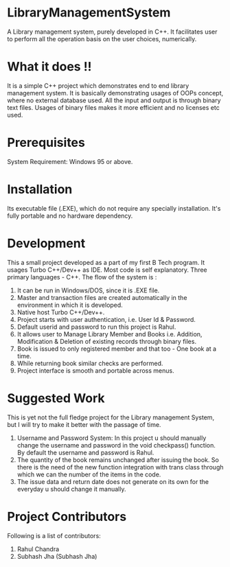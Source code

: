 # LibraryManagementSystem
A Library management system, purely developed in C++. It facilitates user to perform all the operation basis on the user choices, numerically. 

# What it does !!
It is a simple C++ project which demonstrates end to end library management system. It is basically demonstrating usages of OOPs concept, where no external database used. All the input and output is through binary text files. 
Usages of binary files makes it more efficient and no licenses etc used.

# Prerequisites
System Requirement: Windows 95 or above.
# Installation
Its executable file (.EXE), which do not require any specially installation. It's fully portable and no hardware dependency.



# Development
This a small project developed as a part of my first B Tech program. It usages Turbo C++/Dev++ as IDE.
Most code is self explanatory. Three primary languages - C++. 
The flow of the system is :
1.	It can be run in Windows/DOS, since it is .EXE file.
2.	Master and transaction files are created automatically in the environment in which it is developed.
3.	Native host Turbo C++/Dev++.
4.	Project starts with user authentication, i.e. User Id & Password.
5.	Default userid and password to run this project is Rahul.
6.	It allows user to Manage Library Member and Books i.e. Addition, Modification & Deletion of existing records through binary files.
7.	Book  is issued to only registered member and that too - One book at a time.
8.	While returning book similar checks are performed.
9.	Project interface is smooth and portable across menus.


# Suggested Work
This is yet not the full fledge project for the Library management  System, but I will try to make it better with the passage of time.
1.	Username  and Password System: In this project u should manually change the username and password  in the void checkpass() function. By default the username and password is Rahul.
2.	The quantity of the book remains unchanged after issuing the book. So there is the need of the new function integration with trans class through which we can the number of the items in the code.
3.	The issue data and return date does not generate on its own for the everyday u should change it manually.

# Project Contributors  
Following is a list of contributors:
1.	Rahul Chandra 
2.	Subhash Jha (Subhash Jha)
